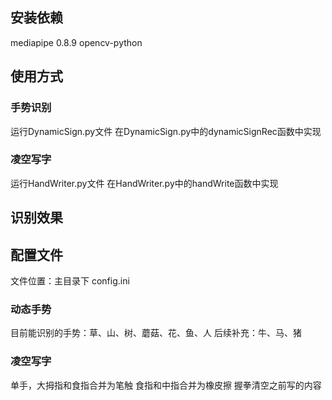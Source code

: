 ## 安装依赖
mediapipe 0.8.9
opencv-python
## 使用方式
### 手势识别
运行DynamicSign.py文件
在DynamicSign.py中的dynamicSignRec函数中实现
### 凌空写字
运行HandWriter.py文件
在HandWriter.py中的handWrite函数中实现

## 识别效果

## 配置文件
文件位置：主目录下 config.ini

### 动态手势
目前能识别的手势：草、山、树、蘑菇、花、鱼、人
后续补充：牛、马、猪
### 凌空写字
单手，大拇指和食指合并为笔触
食指和中指合并为橡皮擦
握拳清空之前写的内容



